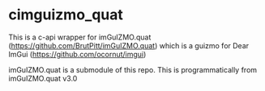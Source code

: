 # cimguizmo_quat

This is a c-api wrapper for imGuIZMO.quat (https://github.com/BrutPitt/imGuIZMO.quat)  which is a guizmo for Dear ImGui (https://github.com/ocornut/imgui)

imGuIZMO.quat is a submodule of this repo. This is programmatically from imGuIZMO.quat v3.0
